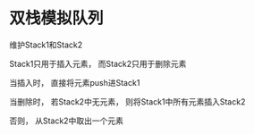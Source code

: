 # 双栈模拟队列

维护Stack1和Stack2



Stack1只用于插入元素， 而Stack2只用于删除元素



当插入时， 直接将元素push进Stack1



当删除时， 若Stack2中无元素， 则将Stack1中所有元素插入Stack2

否则， 从Stack2中取出一个元素



